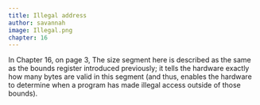 ```yaml
---
title: Illegal address
author: savannah
image: Illegal.png
chapter: 16
---
```

In Chapter 16, on page 3, The size segment here is described as the same as the bounds register introduced previously; it tells the hardware exactly how many bytes are valid in this segment (and thus, enables the hardware to determine when a program has made illegal access outside of those bounds).